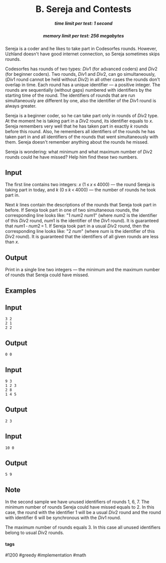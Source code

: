 <h1 style='text-align: center;'> B. Sereja and Contests</h1>

<h5 style='text-align: center;'>time limit per test: 1 second</h5>
<h5 style='text-align: center;'>memory limit per test: 256 megabytes</h5>

Sereja is a coder and he likes to take part in Codesorfes rounds. However, Uzhland doesn't have good internet connection, so Sereja sometimes skips rounds.

Codesorfes has rounds of two types: *Div*1 (for advanced coders) and *Div*2 (for beginner coders). Two rounds, *Div*1 and *Div*2, can go simultaneously, (*Div*1 round cannot be held without *Div*2) in all other cases the rounds don't overlap in time. Each round has a unique identifier — a positive integer. The rounds are sequentially (without gaps) numbered with identifiers by the starting time of the round. The identifiers of rounds that are run simultaneously are different by one, also the identifier of the *Div*1 round is always greater.

Sereja is a beginner coder, so he can take part only in rounds of *Div*2 type. At the moment he is taking part in a *Div*2 round, its identifier equals to *x*. Sereja remembers very well that he has taken part in exactly *k* rounds before this round. Also, he remembers all identifiers of the rounds he has taken part in and all identifiers of the rounds that went simultaneously with them. Sereja doesn't remember anything about the rounds he missed.

Sereja is wondering: what minimum and what maximum number of *Div*2 rounds could he have missed? Help him find these two numbers.

## Input

The first line contains two integers: *x* (1 ≤ *x* ≤ 4000) — the round Sereja is taking part in today, and *k* (0 ≤ *k* < 4000) — the number of rounds he took part in.

Next *k* lines contain the descriptions of the rounds that Sereja took part in before. If Sereja took part in one of two simultaneous rounds, the corresponding line looks like: "1 *num*2 *num*1" (where *num*2 is the identifier of this *Div*2 round, *num*1 is the identifier of the *Div*1 round). It is guaranteed that *num*1 - *num*2 = 1. If Sereja took part in a usual *Div*2 round, then the corresponding line looks like: "2 *num*" (where *num* is the identifier of this *Div*2 round). It is guaranteed that the identifiers of all given rounds are less than *x*.

## Output

Print in a single line two integers — the minimum and the maximum number of rounds that Sereja could have missed.

## Examples

## Input


```
3 2  
2 1  
2 2  

```
## Output


```
0 0
```
## Input


```
9 3  
1 2 3  
2 8  
1 4 5  

```
## Output


```
2 3
```
## Input


```
10 0  

```
## Output


```
5 9
```
## Note

In the second sample we have unused identifiers of rounds 1, 6, 7. The minimum number of rounds Sereja could have missed equals to 2. In this case, the round with the identifier 1 will be a usual *Div*2 round and the round with identifier 6 will be synchronous with the *Div*1 round. 

The maximum number of rounds equals 3. In this case all unused identifiers belong to usual *Div*2 rounds.



#### tags 

#1200 #greedy #implementation #math 